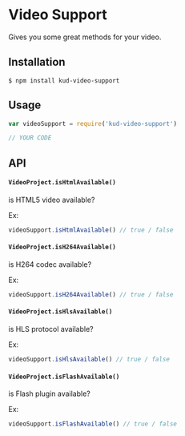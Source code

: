 # Video Support

Gives you some great methods for your video.

## Installation

```console
$ npm install kud-video-support
```

## Usage

```javascript
var videoSupport = require('kud-video-support')

// YOUR CODE
```

## API

#### `VideoProject.isHtmlAvailable()`

is HTML5 video available?

Ex:

```javascript
videoSupport.isHtmlAvailable() // true / false
```

#### `VideoProject.isH264Available()`

is H264 codec available?

Ex:

```javascript
videoSupport.isH264Available() // true / false
```

#### `VideoProject.isHlsAvailable()`

is HLS protocol available?

Ex:

```javascript
videoSupport.isHlsAvailable() // true / false
```

#### `VideoProject.isFlashAvailable()`

is Flash plugin available?

Ex:

```javascript
videoSupport.isFlashAvailable() // true / false
```
